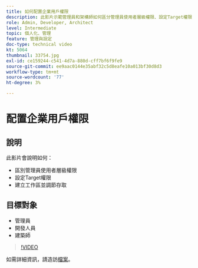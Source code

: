 ```yaml
---
title: 如何配置企業用戶權限
description: 此影片示範管理員和架構師如何區分管理員使用者層級權限、設定Target權限，以及建立工作區和規範存取權。
role: Admin, Developer, Architect
level: Intermediate
topic: 個人化、管理
feature: 管理與設定
doc-type: technical video
kt: 5064
thumbnail: 33754.jpg
exl-id: ce159244-c541-4d7a-880d-cff7bf6f9fe9
source-git-commit: ee9aac0144e35abf32c5d8eafe10a013bf30d8d3
workflow-type: tm+mt
source-wordcount: '77'
ht-degree: 3%

---
```


# 配置企業用戶權限

## 說明

此影片會說明如何：

* 區別管理員使用者層級權限
* 設定Target權限
* 建立工作區並調節存取

## 目標對象

* 管理員
* 開發人員
* 建築師

>[!VIDEO](https://video.tv.adobe.com/v/33754/?quality=12)

如需詳細資訊，請造訪[檔案](https://docs.adobe.com/content/help/en/target/using/administer/administrating-target.html)。
